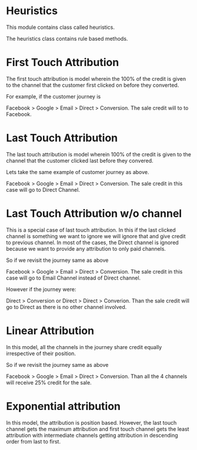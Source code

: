 # Heuristics

This module contains class called heuristics. 

The heuristics class contains rule based methods.

# First Touch Attribution

The first touch attribution is model wherein the 100% of the credit is given to the channel that the customer first clicked on before they converted. 

For example, if the customer journey is 

Facebook > Google > Email > Direct > Conversion. The sale credit will to to Facebook. 

# Last Touch Attribution 

The last touch attribution is model wherein 100% of the credit is given to the channel that the customer clicked last before they convered. 

Lets take the same example of customer journey as above.

Facebook > Google > Email > Direct > Conversion. The sale credit in this case will go to Direct Channel.

# Last Touch Attribution w/o channel

This is a special case of last touch attribution. In this if the last clicked channel is something we want to ignore we will ignore that and give credit to previous channel. In most of the cases, the Direct channel is ignored because we want to provide any attribution to only paid channels. 

So if we revisit the journey same as above 

Facebook > Google > Email > Direct > Conversion. The sale credit in this case will go to Email Channel instead of Direct channel. 

However if the journey were: 

Direct > Conversion or Direct > Direct > Converion. Than the sale credit will go to Direct as there is no other channel involved.

# Linear Attribution 

In this model, all the channels in the journey share credit equally irrespective of their position. 

So if we revisit the journey same as above 

Facebook > Google > Email > Direct > Conversion. Than all the 4 channels will receive 25% credit for the sale.  

# Exponential attribution

In this model, the attribution is position based. However, the last touch channel gets the maximum attribution and first touch channel gets the least attribution with intermediate channels getting attribution in descending order from last to first. 
